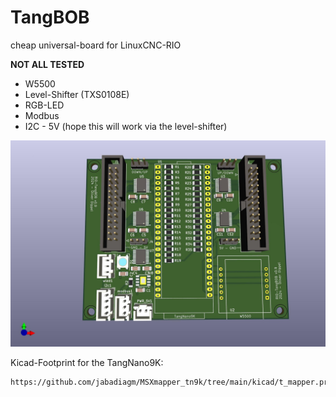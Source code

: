 # TangBOB

cheap universal-board for LinuxCNC-RIO

**NOT ALL TESTED**

* W5500
* Level-Shifter (TXS0108E)
* RGB-LED
* Modbus
* I2C - 5V (hope this will work via the level-shifter)


![rio-tangbob](rio-tangbob.jpg)


Kicad-Footprint for the TangNano9K:

    https://github.com/jabadiagm/MSXmapper_tn9k/tree/main/kicad/t_mapper.pretty
